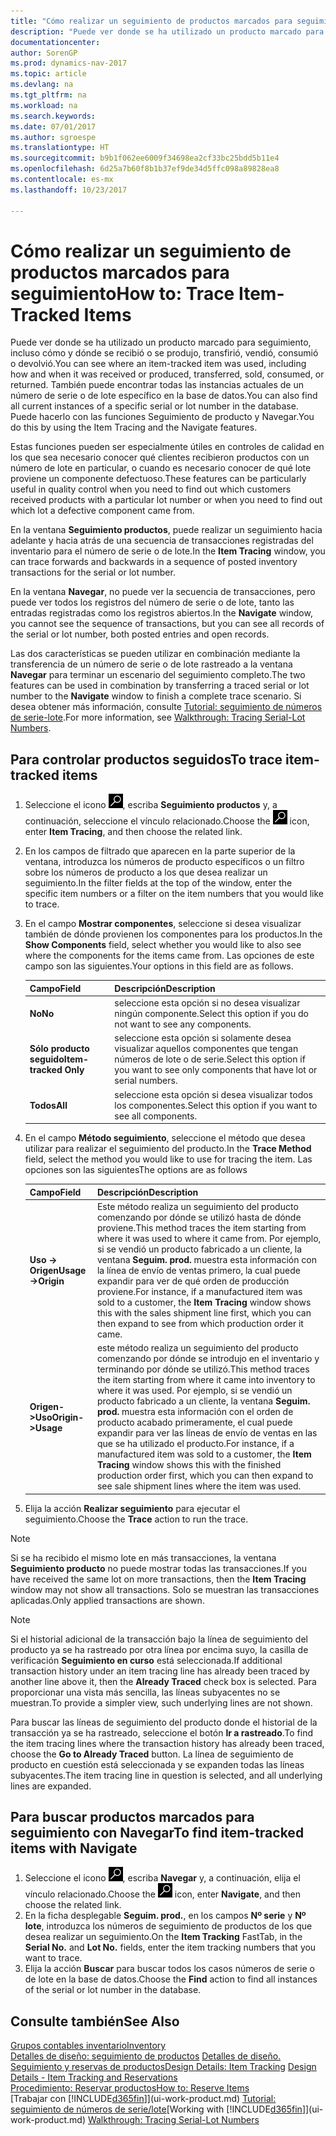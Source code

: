 ```yaml
---
title: "Cómo realizar un seguimiento de productos marcados para seguimiento"
description: "Puede ver donde se ha utilizado un producto marcado para seguimiento, incluso cómo y dónde se recibió o se produjo, transfirió, vendió, consumió o devolvió. También puede encontrar todas las instancias actuales de un número de serie o de lote específico en la base de datos. Puede hacerlo con las funciones Seguimiento de producto y Navegar."
documentationcenter: 
author: SorenGP
ms.prod: dynamics-nav-2017
ms.topic: article
ms.devlang: na
ms.tgt_pltfrm: na
ms.workload: na
ms.search.keywords: 
ms.date: 07/01/2017
ms.author: sgroespe
ms.translationtype: HT
ms.sourcegitcommit: b9b1f062ee6009f34698ea2cf33bc25bdd5b11e4
ms.openlocfilehash: 6d25a7b60f8b1b37ef9de34d5ffc098a89828ea8
ms.contentlocale: es-mx
ms.lasthandoff: 10/23/2017

---
```

# <a name="how-to-trace-item-tracked-items"></a><span data-ttu-id="0054c-105">Cómo realizar un seguimiento de productos marcados para seguimiento</span><span class="sxs-lookup"><span data-stu-id="0054c-105">How to: Trace Item-Tracked Items</span></span>
<span data-ttu-id="0054c-106">Puede ver donde se ha utilizado un producto marcado para seguimiento, incluso cómo y dónde se recibió o se produjo, transfirió, vendió, consumió o devolvió.</span><span class="sxs-lookup"><span data-stu-id="0054c-106">You can see where an item-tracked item was used, including how and when it was received or produced, transferred, sold, consumed, or returned.</span></span> <span data-ttu-id="0054c-107">También puede encontrar todas las instancias actuales de un número de serie o de lote específico en la base de datos.</span><span class="sxs-lookup"><span data-stu-id="0054c-107">You can also find all current instances of a specific serial or lot number in the database.</span></span> <span data-ttu-id="0054c-108">Puede hacerlo con las funciones Seguimiento de producto y Navegar.</span><span class="sxs-lookup"><span data-stu-id="0054c-108">You do this by using the Item Tracing and the Navigate features.</span></span>  

 <span data-ttu-id="0054c-109">Estas funciones pueden ser especialmente útiles en controles de calidad en los que sea necesario conocer qué clientes recibieron productos con un número de lote en particular, o cuando es necesario conocer de qué lote proviene un componente defectuoso.</span><span class="sxs-lookup"><span data-stu-id="0054c-109">These features can be particularly useful in quality control when you need to find out which customers received products with a particular lot number or when you need to find out which lot a defective component came from.</span></span>  

 <span data-ttu-id="0054c-110">En la ventana **Seguimiento productos**, puede realizar un seguimiento hacia adelante y hacia atrás de una secuencia de transacciones registradas del inventario para el número de serie o de lote.</span><span class="sxs-lookup"><span data-stu-id="0054c-110">In the **Item Tracing** window, you can trace forwards and backwards in a sequence of posted inventory transactions for the serial or lot number.</span></span>  

 <span data-ttu-id="0054c-111">En la ventana **Navegar**, no puede ver la secuencia de transacciones, pero puede ver todos los registros del número de serie o de lote, tanto las entradas registradas como los registros abiertos.</span><span class="sxs-lookup"><span data-stu-id="0054c-111">In the **Navigate** window, you cannot see the sequence of transactions, but you can see all records of the serial or lot number, both posted entries and open records.</span></span>  

 <span data-ttu-id="0054c-112">Las dos características se pueden utilizar en combinación mediante la transferencia de un número de serie o de lote rastreado a la ventana **Navegar** para terminar un escenario del seguimiento completo.</span><span class="sxs-lookup"><span data-stu-id="0054c-112">The two features can be used in combination by transferring a traced serial or lot number to the **Navigate** window to finish a complete trace scenario.</span></span> <span data-ttu-id="0054c-113">Si desea obtener más información, consulte [Tutorial: seguimiento de números de serie-lote](walkthrough-tracing-serial-lot-numbers.md).</span><span class="sxs-lookup"><span data-stu-id="0054c-113">For more information, see [Walkthrough: Tracing Serial-Lot Numbers](walkthrough-tracing-serial-lot-numbers.md).</span></span>  

## <a name="to-trace-item-tracked-items"></a><span data-ttu-id="0054c-114">Para controlar productos seguidos</span><span class="sxs-lookup"><span data-stu-id="0054c-114">To trace item-tracked items</span></span>  

1.  <span data-ttu-id="0054c-115">Seleccione el icono ![Buscar página o informe](media/ui-search/search_small.png "icono Buscar página o informe"), escriba **Seguimiento productos** y, a continuación, seleccione el vínculo relacionado.</span><span class="sxs-lookup"><span data-stu-id="0054c-115">Choose the ![Search for Page or Report](media/ui-search/search_small.png "Search for Page or Report icon") icon, enter **Item Tracing**, and then choose the related link.</span></span>  
2.  <span data-ttu-id="0054c-116">En los campos de filtrado que aparecen en la parte superior de la ventana, introduzca los números de producto específicos o un filtro sobre los números de producto a los que desea realizar un seguimiento.</span><span class="sxs-lookup"><span data-stu-id="0054c-116">In the filter fields at the top of the window, enter the specific item numbers or a filter on the item numbers that you would like to trace.</span></span>  
3.  <span data-ttu-id="0054c-117">En el campo **Mostrar componentes**, seleccione si desea visualizar también de dónde provienen los componentes para los productos.</span><span class="sxs-lookup"><span data-stu-id="0054c-117">In the **Show Components** field, select whether you would like to also see where the components for the items came from.</span></span> <span data-ttu-id="0054c-118">Las opciones de este campo son las siguientes.</span><span class="sxs-lookup"><span data-stu-id="0054c-118">Your options in this field are as follows.</span></span>  

    |<span data-ttu-id="0054c-119">Campo</span><span class="sxs-lookup"><span data-stu-id="0054c-119">Field</span></span>|<span data-ttu-id="0054c-120">Descripción</span><span class="sxs-lookup"><span data-stu-id="0054c-120">Description</span></span>|  
    |----------------------------------|---------------------------------------|  
    |<span data-ttu-id="0054c-121">**No**</span><span class="sxs-lookup"><span data-stu-id="0054c-121">**No**</span></span>|<span data-ttu-id="0054c-122">seleccione esta opción si no desea visualizar ningún componente.</span><span class="sxs-lookup"><span data-stu-id="0054c-122">Select this option if you do not want to see any components.</span></span>|  
    |<span data-ttu-id="0054c-123">**Sólo producto seguido**</span><span class="sxs-lookup"><span data-stu-id="0054c-123">**Item-tracked Only**</span></span>|<span data-ttu-id="0054c-124">seleccione esta opción si solamente desea visualizar aquellos componentes que tengan números de lote o de serie.</span><span class="sxs-lookup"><span data-stu-id="0054c-124">Select this option if you want to see only components that have lot or serial numbers.</span></span>|  
    |<span data-ttu-id="0054c-125">**Todos**</span><span class="sxs-lookup"><span data-stu-id="0054c-125">**All**</span></span>|<span data-ttu-id="0054c-126">seleccione esta opción si desea visualizar todos los componentes.</span><span class="sxs-lookup"><span data-stu-id="0054c-126">Select this option if you want to see all components.</span></span>|  

4.  <span data-ttu-id="0054c-127">En el campo **Método seguimiento**, seleccione el método que desea utilizar para realizar el seguimiento del producto.</span><span class="sxs-lookup"><span data-stu-id="0054c-127">In the **Trace Method** field, select the method you would like to use for tracing the item.</span></span> <span data-ttu-id="0054c-128">Las opciones son las siguientes</span><span class="sxs-lookup"><span data-stu-id="0054c-128">The options are as follows</span></span>  

    |<span data-ttu-id="0054c-129">Campo</span><span class="sxs-lookup"><span data-stu-id="0054c-129">Field</span></span>|<span data-ttu-id="0054c-130">Descripción</span><span class="sxs-lookup"><span data-stu-id="0054c-130">Description</span></span>|  
    |----------------------------------|---------------------------------------|  
    |<span data-ttu-id="0054c-131">**Uso -> Origen**</span><span class="sxs-lookup"><span data-stu-id="0054c-131">**Usage->Origin**</span></span>|<span data-ttu-id="0054c-132">Este método realiza un seguimiento del producto comenzando por dónde se utilizó hasta de dónde proviene.</span><span class="sxs-lookup"><span data-stu-id="0054c-132">This method traces the item starting from where it was used to where it came from.</span></span> <span data-ttu-id="0054c-133">Por ejemplo, si se vendió un producto fabricado a un cliente, la ventana **Seguim. prod.** muestra esta información con la línea de envío de ventas primero, la cual puede expandir para ver de qué orden de producción proviene.</span><span class="sxs-lookup"><span data-stu-id="0054c-133">For instance, if a manufactured item was sold to a customer, the **Item Tracing** window shows this with the sales shipment line first, which you can then expand to see from which production order it came.</span></span>|  
    |<span data-ttu-id="0054c-134">**Origen->Uso**</span><span class="sxs-lookup"><span data-stu-id="0054c-134">**Origin->Usage**</span></span>|<span data-ttu-id="0054c-135">este método realiza un seguimiento del producto comenzando por dónde se introdujo en el inventario y terminando por dónde se utilizó.</span><span class="sxs-lookup"><span data-stu-id="0054c-135">This method traces the item starting from where it came into inventory to where it was used.</span></span> <span data-ttu-id="0054c-136">Por ejemplo, si se vendió un producto fabricado a un cliente, la ventana **Seguim. prod.** muestra esta información con el orden de producto acabado primeramente, el cual puede expandir para ver las líneas de envío de ventas en las que se ha utilizado el producto.</span><span class="sxs-lookup"><span data-stu-id="0054c-136">For instance, if a manufactured item was sold to a customer, the **Item Tracing** window shows this with the finished production order first, which you can then expand to see sale shipment lines where the item was used.</span></span>|  

5.  <span data-ttu-id="0054c-137">Elija la acción **Realizar seguimiento** para ejecutar el seguimiento.</span><span class="sxs-lookup"><span data-stu-id="0054c-137">Choose the **Trace** action to run the trace.</span></span>  

> [!NOTE]  
>  <span data-ttu-id="0054c-138">Si se ha recibido el mismo lote en más transacciones, la ventana **Seguimiento producto** no puede mostrar todas las transacciones.</span><span class="sxs-lookup"><span data-stu-id="0054c-138">If you have received the same lot on more transactions, then the **Item Tracing** window may not show all transactions.</span></span> <span data-ttu-id="0054c-139">Solo se muestran las transacciones aplicadas.</span><span class="sxs-lookup"><span data-stu-id="0054c-139">Only applied transactions are shown.</span></span>  

> [!NOTE]  
>  <span data-ttu-id="0054c-140">Si el historial adicional de la transacción bajo la línea de seguimiento del producto ya se ha rastreado por otra línea por encima suyo, la casilla de verificación **Seguimiento en curso** está seleccionada.</span><span class="sxs-lookup"><span data-stu-id="0054c-140">If additional transaction history under an item tracing line has already been traced by another line above it, then the **Already Traced** check box is selected.</span></span> <span data-ttu-id="0054c-141">Para proporcionar una vista más sencilla, las líneas subyacentes no se muestran.</span><span class="sxs-lookup"><span data-stu-id="0054c-141">To provide a simpler view, such underlying lines are not shown.</span></span>  
>   
>  <span data-ttu-id="0054c-142">Para buscar las líneas de seguimiento del producto donde el historial de la transacción ya se ha rastreado, seleccione el botón **Ir a rastreado**.</span><span class="sxs-lookup"><span data-stu-id="0054c-142">To find the item tracing lines where the transaction history has already been traced, choose the **Go to Already Traced** button.</span></span> <span data-ttu-id="0054c-143">La línea de seguimiento de producto en cuestión está seleccionada y se expanden todas las líneas subyacentes.</span><span class="sxs-lookup"><span data-stu-id="0054c-143">The item tracing line in question is selected, and all underlying lines are expanded.</span></span>  

## <a name="to-find-item-tracked-items-with-navigate"></a><span data-ttu-id="0054c-144">Para buscar productos marcados para seguimiento con Navegar</span><span class="sxs-lookup"><span data-stu-id="0054c-144">To find item-tracked items with Navigate</span></span>  

1.  <span data-ttu-id="0054c-145">Seleccione el icono ![Buscar página o informe](media/ui-search/search_small.png "icono Buscar página o informe"), escriba **Navegar** y, a continuación, elija el vínculo relacionado.</span><span class="sxs-lookup"><span data-stu-id="0054c-145">Choose the ![Search for Page or Report](media/ui-search/search_small.png "Search for Page or Report icon") icon, enter **Navigate**, and then choose the related link.</span></span>  
2.  <span data-ttu-id="0054c-146">En la ficha desplegable **Seguim. prod.**, en los campos **Nº serie** y **Nº lote**, introduzca los números de seguimiento de productos de los que desea realizar un seguimiento.</span><span class="sxs-lookup"><span data-stu-id="0054c-146">On the **Item Tracking** FastTab, in the **Serial No.** and **Lot No.** fields, enter the item tracking numbers that you want to trace.</span></span>  
3.  <span data-ttu-id="0054c-147">Elija la acción **Buscar** para buscar todos los casos números de serie o de lote en la base de datos.</span><span class="sxs-lookup"><span data-stu-id="0054c-147">Choose the **Find** action to find all instances of the serial or lot number in the database.</span></span>  

## <a name="see-also"></a><span data-ttu-id="0054c-148">Consulte también</span><span class="sxs-lookup"><span data-stu-id="0054c-148">See Also</span></span>  
[<span data-ttu-id="0054c-149">Grupos contables inventario</span><span class="sxs-lookup"><span data-stu-id="0054c-149">Inventory</span></span>](inventory-manage-inventory.md)  
<span data-ttu-id="0054c-150">[Detalles de diseño: seguimiento de productos](design-details-item-tracking.md)
[Detalles de diseño. Seguimiento y reservas de productos](design-details-item-tracking-and-reservations.md)</span><span class="sxs-lookup"><span data-stu-id="0054c-150">[Design Details: Item Tracking](design-details-item-tracking.md)
[Design Details - Item Tracking and Reservations](design-details-item-tracking-and-reservations.md)</span></span>  
[<span data-ttu-id="0054c-151">Procedimiento: Reservar productos</span><span class="sxs-lookup"><span data-stu-id="0054c-151">How to: Reserve Items</span></span>](inventory-how-to-reserve-items.md)  
<span data-ttu-id="0054c-152">[Trabajar con [!INCLUDE[d365fin](includes/d365fin_md.md)]](ui-work-product.md)
[Tutorial: seguimiento de números de serie/lote](walkthrough-tracing-serial-lot-numbers.md)</span><span class="sxs-lookup"><span data-stu-id="0054c-152">[Working with [!INCLUDE[d365fin](includes/d365fin_md.md)]](ui-work-product.md)
[Walkthrough: Tracing Serial-Lot Numbers](walkthrough-tracing-serial-lot-numbers.md)</span></span>

